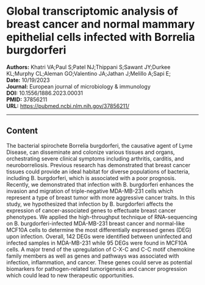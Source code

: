 # Global transcriptomic analysis of breast cancer and normal mammary epithelial cells infected with Borrelia burgdorferi

**Authors:** Khatri VA;Paul S;Patel NJ;Thippani S;Sawant JY;Durkee KL;Murphy CL;Aleman GO;Valentino JA;Jathan J;Melillo A;Sapi E;  
**Date:** 10/19/2023  
**Journal:** European journal of microbiology & immunology  
**DOI:** 10.1556/1886.2023.00031  
**PMID:** 37856211  
**URL:** https://pubmed.ncbi.nlm.nih.gov/37856211/

---

## Content

The bacterial spirochete Borrelia burgdorferi, the causative agent of Lyme Disease, can disseminate and colonize various tissues and organs, orchestrating severe clinical symptoms including arthritis, carditis, and neuroborreliosis. Previous research has demonstrated that breast cancer tissues could provide an ideal habitat for diverse populations of bacteria, including B. burgdorferi, which is associated with a poor prognosis. Recently, we demonstrated that infection with B. burgdorferi enhances the invasion and migration of triple-negative MDA-MB-231 cells which represent a type of breast tumor with more aggressive cancer traits. In this study, we hypothesized that infection by B. burgdorferi affects the expression of cancer-associated genes to effectuate breast cancer phenotypes. We applied the high-throughput technique of RNA-sequencing on B. burgdorferi-infected MDA-MB-231 breast cancer and normal-like MCF10A cells to determine the most differentially expressed genes (DEG) upon infection. Overall, 142 DEGs were identified between uninfected and infected samples in MDA-MB-231 while 95 DEGs were found in MCF10A cells. A major trend of the upregulation of C-X-C and C-C motif chemokine family members as well as genes and pathways was associated with infection, inflammation, and cancer. These genes could serve as potential biomarkers for pathogen-related tumorigenesis and cancer progression which could lead to new therapeutic opportunities.
